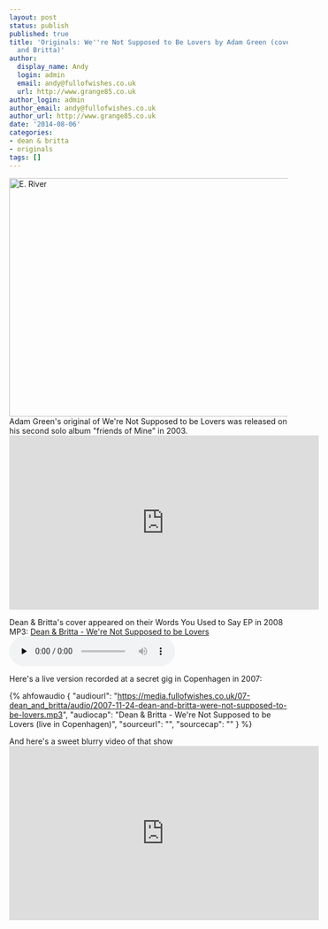 ```yaml
---
layout: post
status: publish
published: true
title: 'Originals: We''re Not Supposed to Be Lovers by Adam Green (covered by Dean
  and Britta)'
author:
  display_name: Andy
  login: admin
  email: andy@fullofwishes.co.uk
  url: http://www.grange85.co.uk
author_login: admin
author_email: andy@fullofwishes.co.uk
author_url: http://www.grange85.co.uk
date: '2014-08-06'
categories:
- dean & britta
- originals
tags: []
---
```

<p><a href="https://www.flickr.com/photos/george_eastman_house/2986882833" title="E. River by George Eastman House, on Flickr"><img class="aligncenter" src="https://farm4.staticflickr.com/3025/2986882833_954954d7bd_z.jpg?zz=1" width="640" height="431" alt="E. River"></a><br />
Adam Green's original of We're Not Supposed to be Lovers was released on his second solo album "friends of Mine" in 2003.<br />
<iframe width="560" height="315" src="https://www.youtube-nocookie.com/embed/hRyFr4rigZ0" frameborder="0" allowfullscreen></iframe>
<p>Dean & Britta's cover appeared on their Words You Used to Say EP in 2008<br />
MP3: <a href="https://media.fullofwishes.co.uk/07-dean_and_britta/audio/dean-and-britta-were-not-supposed-to-be-lovers.mp3">Dean & Britta - We're Not Supposed to be Lovers</a><br />
<audio src="https://media.fullofwishes.co.uk/07-dean_and_britta/audio/dean-and-britta-were-not-supposed-to-be-lovers.mp3" preload="none" controls /></p>
<p>Here's a live version recorded at a secret gig in Copenhagen in 2007:</p>

 {% ahfowaudio {
  "audiourl": "https://media.fullofwishes.co.uk/07-dean_and_britta/audio/2007-11-24-dean-and-britta-were-not-supposed-to-be-lovers.mp3",
  "audiocap": "Dean & Britta - We're Not Supposed to be Lovers (live in Copenhagen)",
  "sourceurl": "",
  "sourcecap": ""
  } %}

<p>And here's a sweet blurry video of that show<br />
<iframe width="560" height="315" src="https://www.youtube-nocookie.com/embed/AQ-sDkZHqLg" frameborder="0" allowfullscreen></iframe>
